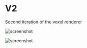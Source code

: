 # V2
Second iteration of the voxel renderer

![screenshot](http://i.imgur.com/l1SU9Es.png)

![screenshot](http://i.imgur.com/uM3XU7J.png)

